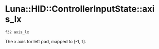 # Luna::HID::ControllerInputState::axis_lx

```c++
f32 axis_lx
```

The x axis for left pad, mapped to [-1, 1]. 

